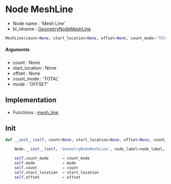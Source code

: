 # Node MeshLine

- Node name : 'Mesh Line'
- bl_idname : [GeometryNodeMeshLine](https://docs.blender.org/api/current/bpy.types.GeometryNodeMeshLine.html)


``` python
MeshLine(count=None, start_location=None, offset=None, count_mode='TOTAL', mode='OFFSET', node_label=None, node_color=None, **kwargs)
```
##### Arguments

- count : None
- start_location : None
- offset : None
- count_mode : 'TOTAL'
- mode : 'OFFSET'

## Implementation

- Functions : [mesh_line](/docs/GeoNodes/GeoNodesTree.md#mesh_line)

## Init

``` python
def __init__(self, count=None, start_location=None, offset=None, count_mode='TOTAL', mode='OFFSET', node_label=None, node_color=None, **kwargs):

    Node.__init__(self, 'GeometryNodeMeshLine', node_label=node_label, node_color=node_color, **kwargs)

    self.count_mode      = count_mode
    self.mode            = mode
    self.count           = count
    self.start_location  = start_location
    self.offset          = offset
```
